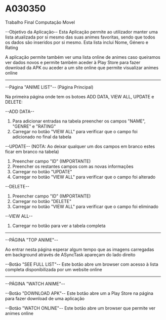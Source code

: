 # A030350
Trabalho Final Computação Movel


--Objetivo da Aplicação--
Esta Aplicação permite ao utilizador manter uma lista atualizada por si mesmo das suas animes favoritas,
sendo que todos os dados são inseridos por si mesmo. Esta lista inclui Nome, Género e Rating

A aplicação permite também ver uma lista online de animes caso queiramos ver dados novos e permite também
aceder à Play Store para fazer download da APK ou aceder a um site online que permite visualizar animes online

------------------------------------------------------------------------------------------------------

--Página "ANIME LIST"-- (Página Principal)

Na primeira página onde tem os botoes ADD DATA, VIEW ALL, UPDATE e DELETE:

--ADD DATA--
1. Para adicionar entradas na tabela preencher os campos "NAME", "GENRE" e "RATING"
2. Carregar no botão "VIEW ALL" para verificar que o campo foi adicionado no final da tabela

--UPDATE-- (NOTA: Ao deixar qualquer um dos campos em branco estes ficar em branco na tabela)
1. Preencher campo "ID" (IMPORTANTE)
2. Preencher os restantes campos com as novas informações
3. Carregar no botão "UPDATE"
4. Carregar no botão "VIEW ALL" para verificar que o campo foi alterado

--DELETE--
1. Preencher campo "ID" (IMPORTANTE)
2. Carregar no botão "DELETE"
3. Carregar no botão "VIEW ALL" para verificar que o campo foi eliminado

--VIEW ALL--
1. Carregar no botão para ver a tabela completa

------------------------------------------------------------------------------------------------------

--PÁGINA "TOP ANIME"--


Ao entrar nesta página esperar algum tempo que as imagens carregadas em background através de ASyncTask apareçam do lado direito

--Botão "SEE FULL LIST"--
Este botão abre um browser com acesso à lista completa disponibilizada por um website online

------------------------------------------------------------------------------------------------------

--PÁGINA "WATCH ANIME"--

--Botão "DOWNLOAD APK"--
Este botão abre um a Play Store na página para fazer download de uma aplicação

--Botão "WATCH ONLINE"--
Este botão abre um browser que permite ver animes online


